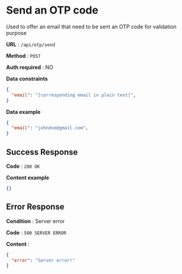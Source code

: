 # Send an OTP code

Used to offer an email that need to be sent an OTP code for validation purpose

**URL** : `/api/otp/send`

**Method** : `POST`

**Auth required** : NO

**Data constraints**

```json
{
  "email": "[corresponding email in plain text]",
}
```

**Data example**

```json
{
  "email": "johndoe@gmail.com",
}
```

## Success Response

**Code** : `200 OK`

**Content example**
```json
{}
```

## Error Response


**Condition** : Server error

**Code** : `500 SERVER ERROR`

**Content** : 
```json
{
  "error": "Server error!"
}
```